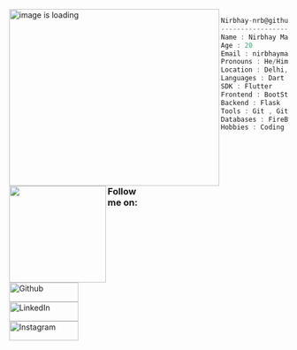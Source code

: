 <div style="margin-right : 20px">
<img align="left" height="320" width="380" src="https://img.freepik.com/free-vector/laptop-with-program-code-isometric-icon-software-development-programming-applications-dark-neon_39422-971.jpg?w=900&t=st=1665657647~exp=1665658247~hmac=af946fa16fe3ca8e728f45220cd547ae3379380d1797ed734793cebef0908f51" alt="image is loading"/>
</div>
<div style="margin-left:20">

```csharp
Nirbhay-nrb@github : App developer
----------------------------------
Name : Nirbhay Makhija
Age : 20
Email : nirbhaymakhija@gmail.com
Pronouns : He/Him
Location : Delhi,India
Languages : Dart , Python , C , C++ , HTML , CSS , JavaScript
SDK : Flutter
Frontend : BootStrap
Backend : Flask
Tools : Git , GitHub , Postman
Databases : FireBase , MySQL
Hobbies : Coding , Anime , Music , Gaming
```
<br>
<br>
</div>
<img align="left" " height="175" src="https://github-readme-streak-stats.herokuapp.com/?user=Nirbhay-nrb&theme=nightowl"/>
<div style="width:50%; vertical-align:bottom; align:left;">
<h3>Follow me on:</h3>
<a href="https://github.com/Nirbhay-nrb" target="_blank"><img width="125" height="35" alt="Github" src="https://img.shields.io/badge/GitHub-%2312100E.svg?&style=for-the-badge&logo=Github&logoColor=white" /></a>
<a href="https://www.linkedin.com/in/nirbhay-makhija/" target="_blank"><img width="125" height="35" alt="LinkedIn" src="https://img.shields.io/badge/linkedin-%230077B5.svg?&style=for-the-badge&logo=linkedin&logoColor=white" /></a>
<a href="https://www.instagram.com/nirbhay.nrb/" target="_blank"><img width="125" height="35" alt="Instagram" src="https://img.shields.io/badge/Instagram-E4405F?style=for-the-badge&logo=instagram&logoColor=white" /></a>
</div>

